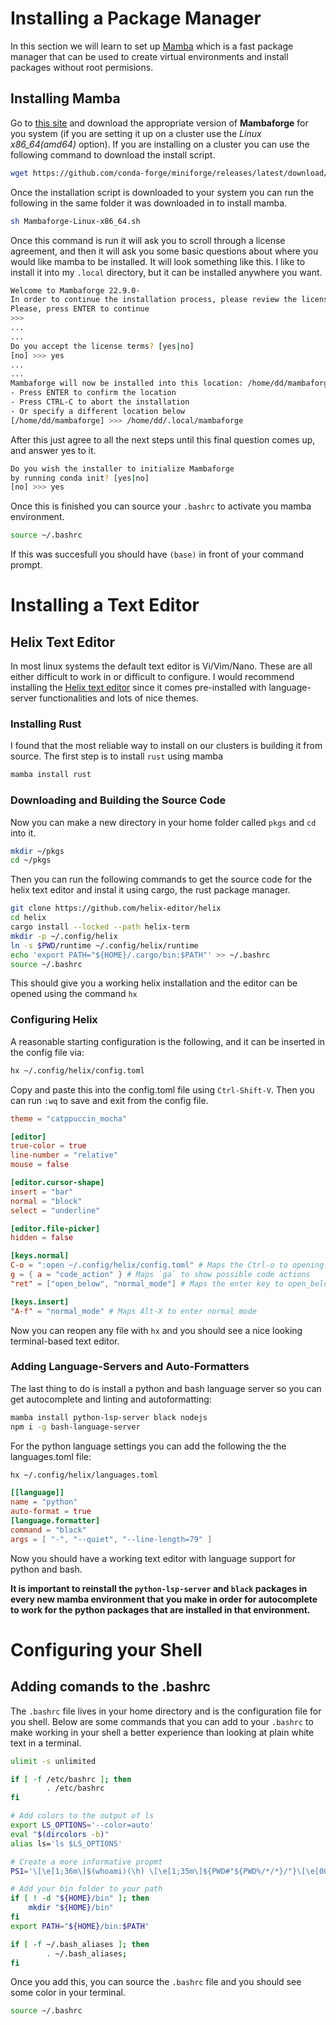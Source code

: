 # Installing a Package Manager

In this section we will learn to set up <a href="https://mamba.readthedocs.io/en/latest/index.htm" target="_blank">Mamba</a> which is a fast package manager that can be used to create virtual environments and install packages without root permisions.

## Installing Mamba
Go to <a href="https://github.com/conda-forge/miniforge#mambaforge" target="_blank">this site</a> and download the appropriate version of **Mambaforge** for you system (if you are setting it up on a cluster use the *Linux x86_64(amd64)* option). If you are installing on a cluster you can use the following command to download the install script.

```bash
wget https://github.com/conda-forge/miniforge/releases/latest/download/Mambaforge-Linux-x86_64.sh
```

Once the installation script is downloaded to your system you can run the following in the same folder it was downloaded in to install mamba.

```bash
sh Mambaforge-Linux-x86_64.sh
```

Once this command is run it will ask you to scroll through a license agreement, and then it will ask you some basic questions about where you would like mamba to be installed. It will look something like this. I like to install it into my `.local` directory, but it can be installed anywhere you want.

```bash
Welcome to Mambaforge 22.9.0-
In order to continue the installation process, please review the license agreement.
Please, press ENTER to continue
>>>
...
...
Do you accept the license terms? [yes|no]
[no] >>> yes
...
...
Mambaforge will now be installed into this location: /home/dd/mambaforge
- Press ENTER to confirm the location
- Press CTRL-C to abort the installation
- Or specify a different location below
[/home/dd/mambaforge] >>> /home/dd/.local/mambaforge
```

After this just agree to all the next steps until this final question comes up, and answer yes to it.

```bash
Do you wish the installer to initialize Mambaforge
by running conda init? [yes|no]
[no] >>> yes
```

Once this is finished you can source your `.bashrc` to activate you mamba environment.

```bash
source ~/.bashrc
```

If this was succesfull you should have `(base)` in front of your command prompt.

# Installing a Text Editor
## Helix Text Editor
In most linux systems the default text editor is Vi/Vim/Nano. These are all either difficult to work in or difficult to configure. I would recommend installing the <a href="https://helix-editor.com/" target="_blank">Helix text editor</a> since it comes pre-installed with language-server functionalities and lots of nice themes.

### Installing Rust
I found that the most reliable way to install on our clusters is building it from source. The first step is to install `rust` using mamba

```bash
mamba install rust
```

### Downloading and Building the Source Code
Now you can make a new directory in your home folder called `pkgs` and `cd` into it.

```bash
mkdir ~/pkgs
cd ~/pkgs
```

Then you can run the following commands to get the source code for the helix text editor and instal it using cargo, the rust package manager.

```bash
git clone https://github.com/helix-editor/helix
cd helix
cargo install --locked --path helix-term
mkdir -p ~/.config/helix
ln -s $PWD/runtime ~/.config/helix/runtime
echo 'export PATH="${HOME}/.cargo/bin:$PATH"' >> ~/.bashrc
source ~/.bashrc
```

This should give you a working helix installation and the editor can be opened using the command `hx`

### Configuring Helix
A reasonable starting configuration is the following, and it can be inserted in the config file via:

```bash
hx ~/.config/helix/config.toml
```

Copy and paste this into the config.toml file using `Ctrl-Shift-V`. Then you can run `:wq` to save and exit from the config file.

```toml
theme = "catppuccin_mocha"

[editor]
true-color = true
line-number = "relative"
mouse = false

[editor.cursor-shape]
insert = "bar"
normal = "block"
select = "underline"

[editor.file-picker]
hidden = false

[keys.normal]
C-o = ":open ~/.config/helix/config.toml" # Maps the Ctrl-o to opening of the helix config file
g = { a = "code_action" } # Maps `ga` to show possible code actions
"ret" = ["open_below", "normal_mode"] # Maps the enter key to open_below then re-enter normal mode

[keys.insert]
"A-f" = "normal_mode" # Maps Alt-X to enter normal mode
```

Now you can reopen any file with `hx` and you should see a nice looking terminal-based text editor.

### Adding Language-Servers and Auto-Formatters
The last thing to do is install a python and bash language server so you can get autocomplete and linting and autoformatting:

```bash
mamba install python-lsp-server black nodejs
npm i -g bash-language-server
```

For the python language settings you can add the following the the languages.toml file:

```bash
hx ~/.config/helix/languages.toml
```

```toml
[[language]]
name = "python"
auto-format = true
[language.formatter]
command = "black"
args = [ "-", "--quiet", "--line-length=79" ]
```

Now you should have a working text editor with language support for python and bash. 

**It is important to reinstall the `python-lsp-server` and `black` packages in every new mamba environment that you make in order for autocomplete to work for the python packages that are installed in that environment.**


# Configuring your Shell
## Adding comands to the .bashrc
The `.bashrc` file lives in your home directory and is the configuration file for you shell. Below are some commands that you can add to your `.bashrc` to make working in your shell a better experience than looking at plain white text in a terminal.

```bash
ulimit -s unlimited

if [ -f /etc/bashrc ]; then
		. /etc/bashrc
fi

# Add colors to the output of ls
export LS_OPTIONS='--color=auto'
eval "$(dircolors -b)"
alias ls='ls $LS_OPTIONS'

# Create a more informative propmt
PS1='\[\e[1;36m\]$(whoami)(\h) \[\e[1;35m\]${PWD#"${PWD%/*/*}/"}\[\e[00m\] ';

# Add your bin folder to your path
if [ ! -d "${HOME}/bin" ]; then
	mkdir "${HOME}/bin"
fi
export PATH="${HOME}/bin:$PATH"

if [ -f ~/.bash_aliases ]; then 
		. ~/.bash_aliases; 
fi
```

Once you add this, you can source the `.bashrc` file and you should see some color in your terminal.

```bash
source ~/.bashrc
```
